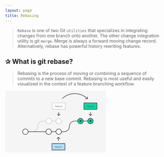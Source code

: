 ```yaml
---
layout: page
title: Rebasing
---
```


> `Rebase` is one of two Git `utilities` that specializes in integrating changes from one branch onto another. The other change integration utility is git `merge`. Merge is always a forward moving change record. Alternatively, rebase has powerful history rewriting features.

## ✰ What is git rebase?

> Rebasing is the process of moving or combining a sequence of commits to a new base commit. Rebasing is most useful and easily visualized in the context of a feature branching workflow.

  ![rebase](https://github.com/SGKutty/git-concepts/blob/master/images/rebase.png?raw=true)
